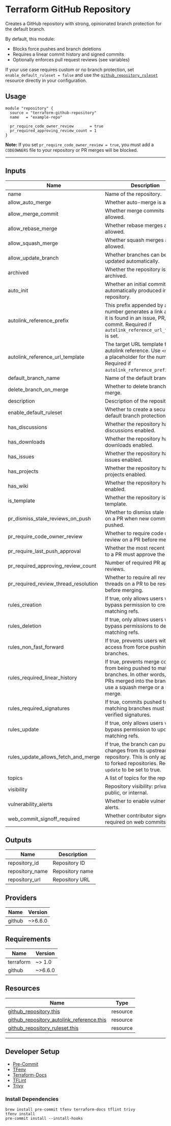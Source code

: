 # Terraform GitHub Repository

Creates a GitHub repository with strong, opinionated branch protection for the default branch.

By default, this module:

- Blocks force pushes and branch deletions
- Requires a linear commit history and signed commits
- Optionally enforces pull request reviews (see variables)

If your use case requires custom or no branch protection, set `enable_default_ruleset = false` and use the [`github_repository_ruleset`](https://registry.terraform.io/providers/integrations/github/latest/docs/resources/repository_ruleset) resource directly in your configuration.

## Usage

```hcl
module "repository" {
  source = "terraform-github-repository"
  name   = "example-repo"

  pr_require_code_owner_review       = true
  pr_required_approving_review_count = 1
}
```

**Note:** If you set `pr_require_code_owner_review = true`, you must add a `CODEOWNERS` file to your repository or PR merges will be blocked.

<!-- BEGIN_TF_DOCS -->
***

## Inputs

| Name | Description | Type | Default | Required |
|------|-------------|------|---------|:--------:|
| name | Name of the repository. | `string` | n/a | yes |
| allow_auto_merge | Whether auto-merge is allowed. | `bool` | `false` | no |
| allow_merge_commit | Whether merge commits are allowed. | `bool` | `false` | no |
| allow_rebase_merge | Whether rebase merges are allowed. | `bool` | `false` | no |
| allow_squash_merge | Whether squash merges are allowed. | `bool` | `true` | no |
| allow_update_branch | Whether branches can be updated automatically. | `bool` | `true` | no |
| archived | Whether the repository is archived. | `bool` | `false` | no |
| auto_init | Whether an initial commit is automatically produced in the repository. | `bool` | `false` | no |
| autolink_reference_prefix | This prefix appended by a number generates a link any time it is found in an issue, PR, or commit. Required if `autolink_reference_url_template` is set. | `string` | `""` | no |
| autolink_reference_url_template | The target URL template for the autolink reference. Use `<num>` as a placeholder for the number. Required if `autolink_reference_prefix` is set. | `string` | `""` | no |
| default_branch_name | Name of the default branch. | `string` | `"main"` | no |
| delete_branch_on_merge | Whether to delete branch on merge. | `bool` | `true` | no |
| description | Description of the repository. | `string` | `""` | no |
| enable_default_ruleset | Whether to create a secure default branch protection ruleset. | `bool` | `true` | no |
| has_discussions | Whether the repository has discussions enabled. | `bool` | `false` | no |
| has_downloads | Whether the repository has downloads enabled. | `bool` | `false` | no |
| has_issues | Whether the repository has issues enabled. | `bool` | `true` | no |
| has_projects | Whether the repository has projects enabled. | `bool` | `false` | no |
| has_wiki | Whether the repository has wiki enabled. | `bool` | `false` | no |
| is_template | Whether the repository is a template. | `bool` | `false` | no |
| pr_dismiss_stale_reviews_on_push | Whether to dismiss stale reviews on a PR when new commits are pushed. | `bool` | `true` | no |
| pr_require_code_owner_review | Whether to require code owner review on a PR before merging. | `bool` | `false` | no |
| pr_require_last_push_approval | Whether the most recent pusher to a PR must approve the PR. | `bool` | `false` | no |
| pr_required_approving_review_count | Number of required PR approving reviews. | `number` | `0` | no |
| pr_required_review_thread_resolution | Whether to require all review threads on a PR to be resolved before merging. | `bool` | `false` | no |
| rules_creation | If true, only allows users with bypass permission to create matching refs. | `bool` | `false` | no |
| rules_deletion | If true, only allows users with bypass permissions to delete matching refs. | `bool` | `true` | no |
| rules_non_fast_forward | If true, prevents users with push access from force pushing to branches. | `bool` | `true` | no |
| rules_required_linear_history | If true, prevents merge commits from being pushed to matching branches. In other words, any PRs merged into the branch must use a squash merge or a rebase merge. | `bool` | `true` | no |
| rules_required_signatures | If true, commits pushed to matching branches must have verified signatures. | `bool` | `true` | no |
| rules_update | If true, only allows users with bypass permission to update matching refs. | `bool` | `false` | no |
| rules_update_allows_fetch_and_merge | If true, the branch can pull changes from its upstream repository. This is only applicable to forked repositories. Requires `update` to be set to true. | `bool` | `false` | no |
| topics | A list of topics for the repository. | `list(string)` | `[]` | no |
| visibility | Repository visibility: private, public, or internal. | `string` | `"private"` | no |
| vulnerability_alerts | Whether to enable vulnerability alerts. | `bool` | `true` | no |
| web_commit_signoff_required | Whether contributor signoff is required on web commits. | `bool` | `false` | no |

## Outputs

| Name | Description |
|------|-------------|
| repository_id | Repository ID |
| repository_name | Repository name |
| repository_url | Repository URL |

## Providers

| Name | Version |
|------|---------|
| github | ~>6.6.0 |

## Requirements

| Name | Version |
|------|---------|
| terraform |  ~> 1.0 |
| github | ~>6.6.0 |

## Resources

| Name | Type |
|------|------|
| [github_repository.this](https://registry.terraform.io/providers/integrations/github/latest/docs/resources/repository) | resource |
| [github_repository_autolink_reference.this](https://registry.terraform.io/providers/integrations/github/latest/docs/resources/repository_autolink_reference) | resource |
| [github_repository_ruleset.this](https://registry.terraform.io/providers/integrations/github/latest/docs/resources/repository_ruleset) | resource |

***
<!-- END_TF_DOCS -->

## Developer Setup

- [Pre-Commit](https://pre-commit.com/)
- [TFenv](https://github.com/tfutils/tfenv)
- [Terraform-Docs](https://terraform-docs.io/)
- [TFLint](https://github.com/terraform-linters/tflint)
- [Trivy](https://trivy.dev/)

### Install Dependencies

```shell
brew install pre-commit tfenv terraform-docs tflint trivy
tfenv install
pre-commit install --install-hooks
```
